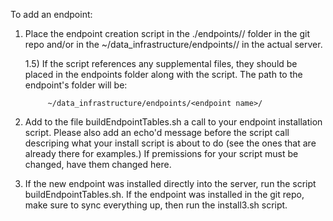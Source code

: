 To add an endpoint:

1) Place the endpoint creation script in the ./endpoints/<endpoint name>/ folder in the git repo and/or in the ~/data_infrastructure/endpoints/<endpoint name>/ in the actual server.

	1.5) 	If the script references any supplemental files, they should be placed in the endpoints folder along with the script. 
			The path to the endpoint's folder will be:
			
			~/data_infrastructure/endpoints/<endpoint name>/
			
2)	Add to the file buildEndpointTables.sh a call to your endpoint installation script. Please also add an echo'd message before the script call descriping what your install script is about to do (see the ones that are already there for examples.) If premissions for your script must be changed, have them changed here. 

3) If the new endpoint was installed directly into the server, run the script buildEndpointTables.sh. If the endpoint was installed in the git repo, make sure to sync everything up, then run the install3.sh script. 
